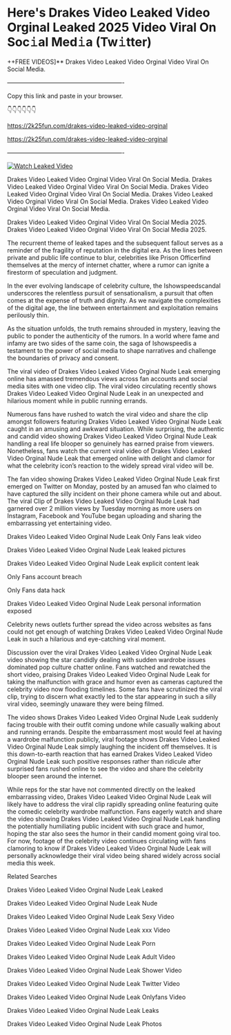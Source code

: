 # Here's Drakes Video Leaked Video Orginal Leaked 2025 Video Viral On Soc𝚒al Med𝚒a (Tw𝚒tter)

++FREE VIDEOS]** Drakes Video Leaked Video Orginal Video Viral On Social Media.

———————————————————-

Copy this link and paste in your browser.

👇👇👇👇👇👇

https://2k25fun.com/drakes-video-leaked-video-orginal

https://2k25fun.com/drakes-video-leaked-video-orginal

———————————————————-

[![Watch Leaked Video](https://miro.medium.com/v2/resize:fit:828/format:webp/1*cilzJN44JGOrTw9NJCrNHA.gif "Watch Leaked Video")](https://2k25fun.com/drakes-video-leaked-video-orginal)

Drakes Video Leaked Video Orginal Video Viral On Social Media. Drakes Video Leaked Video Orginal Video Viral On Social Media. Drakes Video Leaked Video Orginal Video Viral On Social Media. Drakes Video Leaked Video Orginal Video Viral On Social Media. Drakes Video Leaked Video Orginal Video Viral On Social Media.

Drakes Video Leaked Video Orginal Video Viral On Social Media 2025. Drakes Video Leaked Video Orginal Video Viral On Social Media 2025.

The recurrent theme of leaked tapes and the subsequent fallout serves as a reminder of the fragility of reputation in the digital era. As the lines between private and public life continue to blur, celebrities like Prison Officerfind themselves at the mercy of internet chatter, where a rumor can ignite a firestorm of speculation and judgment.

In the ever evolving landscape of celebrity culture, the Ishowspeedscandal underscores the relentless pursuit of sensationalism, a pursuit that often comes at the expense of truth and dignity. As we navigate the complexities of the digital age, the line between entertainment and exploitation remains perilously thin.

As the situation unfolds, the truth remains shrouded in mystery, leaving the public to ponder the authenticity of the rumors. In a world where fame and infamy are two sides of the same coin, the saga of Ishowspeedis a testament to the power of social media to shape narratives and challenge the boundaries of privacy and consent.

The viral video of Drakes Video Leaked Video Orginal Nude Leak emerging online has amassed tremendous views across fan accounts and social media sites with one video clip. The viral video circulating recently shows Drakes Video Leaked Video Orginal Nude Leak in an unexpected and hilarious moment while in public running errands.

Numerous fans have rushed to watch the viral video and share the clip amongst followers featuring Drakes Video Leaked Video Orginal Nude Leak caught in an amusing and awkward situation. While surprising, the authentic and candid video showing Drakes Video Leaked Video Orginal Nude Leak handling a real life blooper so genuinely has earned praise from viewers. Nonetheless, fans watch the current viral video of Drakes Video Leaked Video Orginal Nude Leak that emerged online with delight and clamor for what the celebrity icon’s reaction to the widely spread viral video will be.

The fan video showing Drakes Video Leaked Video Orginal Nude Leak first emerged on Twitter on Monday, posted by an amused fan who claimed to have captured the silly incident on their phone camera while out and about. The viral Clip of Drakes Video Leaked Video Orginal Nude Leak had garnered over 2 million views by Tuesday morning as more users on Instagram, Facebook and YouTube began uploading and sharing the embarrassing yet entertaining video.

Drakes Video Leaked Video Orginal Nude Leak Only Fans leak video

Drakes Video Leaked Video Orginal Nude Leak leaked pictures

Drakes Video Leaked Video Orginal Nude Leak explicit content leak

Only Fans account breach

Only Fans data hack

Drakes Video Leaked Video Orginal Nude Leak personal information exposed

Celebrity news outlets further spread the video across websites as fans could not get enough of watching Drakes Video Leaked Video Orginal Nude Leak in such a hilarious and eye-catching viral moment.

Discussion over the viral Drakes Video Leaked Video Orginal Nude Leak video showing the star candidly dealing with sudden wardrobe issues dominated pop culture chatter online. Fans watched and rewatched the short video, praising Drakes Video Leaked Video Orginal Nude Leak for taking the malfunction with grace and humor even as cameras captured the celebrity video now flooding timelines. Some fans have scrutinized the viral clip, trying to discern what exactly led to the star appearing in such a silly viral video, seemingly unaware they were being filmed.

The video shows Drakes Video Leaked Video Orginal Nude Leak suddenly facing trouble with their outfit coming undone while casually walking about and running errands. Despite the embarrassment most would feel at having a wardrobe malfunction publicly, viral footage shows Drakes Video Leaked Video Orginal Nude Leak simply laughing the incident off themselves. It is this down-to-earth reaction that has earned Drakes Video Leaked Video Orginal Nude Leak such positive responses rather than ridicule after surprised fans rushed online to see the video and share the celebrity blooper seen around the internet.

While reps for the star have not commented directly on the leaked embarrassing video, Drakes Video Leaked Video Orginal Nude Leak will likely have to address the viral clip rapidly spreading online featuring quite the comedic celebrity wardrobe malfunction. Fans eagerly watch and share the video showing Drakes Video Leaked Video Orginal Nude Leak handling the potentially humiliating public incident with such grace and humor, hoping the star also sees the humor in their candid moment going viral too. For now, footage of the celebrity video continues circulating with fans clamoring to know if Drakes Video Leaked Video Orginal Nude Leak will personally acknowledge their viral video being shared widely across social media this week.

Related Searches

Drakes Video Leaked Video Orginal Nude Leak Leaked

Drakes Video Leaked Video Orginal Nude Leak Nude

Drakes Video Leaked Video Orginal Nude Leak Sexy Video

Drakes Video Leaked Video Orginal Nude Leak xxx Video

Drakes Video Leaked Video Orginal Nude Leak Porn

Drakes Video Leaked Video Orginal Nude Leak Adult Video

Drakes Video Leaked Video Orginal Nude Leak Shower Video

Drakes Video Leaked Video Orginal Nude Leak Twitter Video

Drakes Video Leaked Video Orginal Nude Leak Onlyfans Video

Drakes Video Leaked Video Orginal Nude Leak Leaks

Drakes Video Leaked Video Orginal Nude Leak Photos